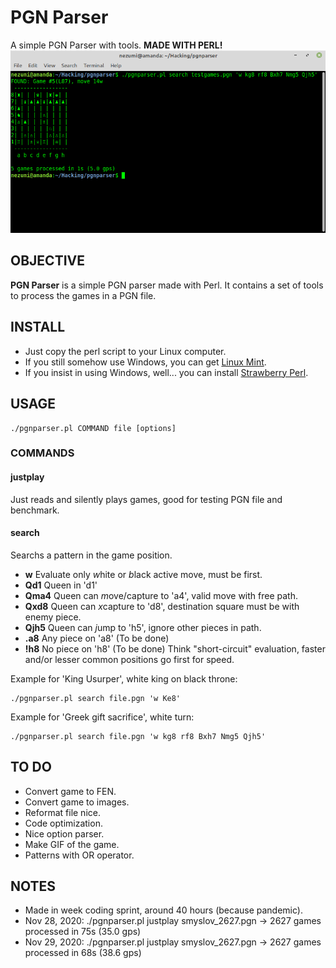 # PGN Parser
A simple PGN Parser with tools. **MADE WITH PERL!**
![ScreenShot](https://raw.githubusercontent.com/NezumiRonin/pgnparser/main/screenshot.png)

## OBJECTIVE
**PGN Parser** is a simple PGN parser made with Perl.
It contains a set of tools to process the games in a PGN file.

## INSTALL
* Just copy the perl script to your Linux computer.
* If you still somehow use Windows, you can get [Linux Mint](https://linuxmint.com/).
* If you insist in using Windows, well... you can install [Strawberry Perl](http://strawberryperl.com/).
	

## USAGE
```shell
./pgnparser.pl COMMAND file [options]
```

### COMMANDS
#### justplay
Just reads and silently plays games, good for testing PGN file and benchmark.
#### search
Searchs a pattern in the game position.

* **w**	Evaluate only *w*hite or *b*lack active move, must be first.
* **Qd1** Queen in 'd1'
* **Qma4** Queen can *m*ove/capture to 'a4', valid move with free path.
* **Qxd8** Queen can *x*capture to 'd8', destination square must be with enemy piece.
* **Qjh5** Queen can *j*ump to 'h5', ignore other pieces in path.
* **.a8**  Any piece on 'a8' (To be done)
* **!h8**  No piece on 'h8' (To be done)
Think "short-circuit" evaluation, faster and/or lesser common positions go first for speed.

Example for 'King Usurper', white king on black throne:
```shell
./pgnparser.pl search file.pgn 'w Ke8'
```

Example for 'Greek gift sacrifice', white turn:
```shell
./pgnparser.pl search file.pgn 'w kg8 rf8 Bxh7 Nmg5 Qjh5'
```


## TO DO
* Convert game to FEN.
* Convert game to images.
* Reformat file nice.
* Code optimization.
* Nice option parser.
* Make GIF of the game.
* Patterns with OR operator.


## NOTES
* Made in week coding sprint, around 40 hours (because pandemic).
* Nov 28, 2020: ./pgnparser.pl justplay smyslov_2627.pgn -> 2627 games processed in 75s (35.0 gps)
* Nov 29, 2020: ./pgnparser.pl justplay smyslov_2627.pgn -> 2627 games processed in 68s (38.6 gps)


